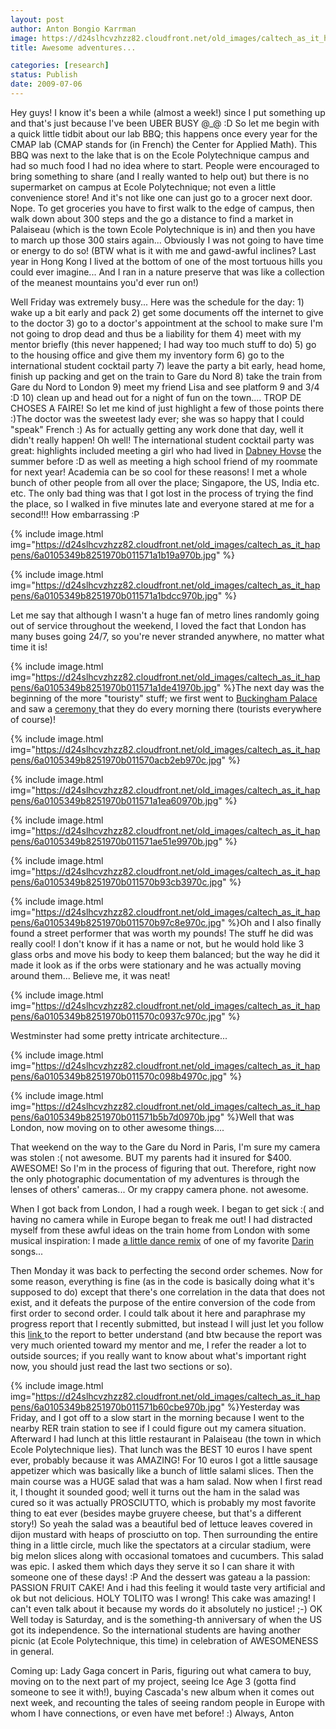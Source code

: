 ```yaml
---
layout: post
author: Anton Bongio Karrman
image: https://d24slhcvzhzz82.cloudfront.net/old_images/caltech_as_it_happens/6a0105349b8251970b011571a15d7b970b.jpg
title: Awesome adventures...

categories: [research]
status: Publish
date: 2009-07-06
---
```



Hey guys! I know it's been a while (almost a week!) since I put something up and that's just because I've been UBER BUSY @_@ :D
So let me begin with a quick little tidbit about our lab BBQ; this happens once every year for the CMAP lab (CMAP stands for (in French) the Center for Applied Math). This BBQ was next to the lake that is on the Ecole Polytechnique campus and had so much food I had no idea where to start. People were encouraged to bring something to share (and I really wanted to help out) but there is no supermarket on campus at Ecole Polytechnique; not even a little convenience store! And it's not like one can just go to a grocer next door. Nope. To get groceries you have to first walk to the edge of campus, then walk down about 300 steps and the go a distance to find a market in Palaiseau (which is the town Ecole Polytechnique is in) and then you have to march up those 300 stairs again... Obviously I was not going to have time or energy to do so! (BTW what is it with me and gawd-awful inclines? Last year in Hong Kong I lived at the bottom of one of the most tortuous hills you could ever imagine... And I ran in a nature preserve that was like a collection of the meanest mountains you'd ever run on!)

Well Friday was extremely busy... Here was the schedule for the day: 1) wake up a bit early and pack 2) get some documents off the internet to give to the doctor 3) go to a doctor's appointment at the school to make sure I'm not going to drop dead and thus be a liability for them 4) meet with my mentor briefly (this never happened; I had way too much stuff to do) 5) go to the housing office and give them my inventory form 6) go to the international student cocktail party 7) leave the party a bit early, head home, finish up packing and get on the train to Gare du Nord 8) take the train from Gare du Nord to London 9) meet my friend Lisa and see platform 9 and 3/4 :D 10) clean up and head out for a night of fun on the town.... TROP DE CHOSES A FAIRE!
So let me kind of just highlight a few of those points there :)The doctor was the sweetest lady ever; she was so happy that I could "speak" French :) As for actually getting any work done that day, well it didn't really happen! Oh well! The international student cocktail party was great: highlights included meeting a girl who had lived in <a href="https://dabney.caltech.edu/wiki/Public" target="_blank">Dabney Hovse</a> the summer before :D as well as meeting a high school friend of my roommate for next year! Academia can be so cool for these reasons! I met a whole bunch of other people from all over the place; Singapore, the US, India etc. etc. The only bad thing was that I got lost in the process of trying the find the place, so I walked in five minutes late and everyone stared at me for a second!!! How embarrassing :P 


{% include image.html img="https://d24slhcvzhzz82.cloudfront.net/old_images/caltech_as_it_happens/6a0105349b8251970b011571a1b19a970b.jpg" %}

{% include image.html img="https://d24slhcvzhzz82.cloudfront.net/old_images/caltech_as_it_happens/6a0105349b8251970b011571a1bdcc970b.jpg" %}

Let me say that although I wasn't a huge fan of metro lines randomly going out of service throughout the weekend, I loved the fact that London has many buses going 24/7, so you're never stranded anywhere, no matter what time it is! 


{% include image.html img="https://d24slhcvzhzz82.cloudfront.net/old_images/caltech_as_it_happens/6a0105349b8251970b011571a1de41970b.jpg" %}The next day was the beginning of the more "touristy" stuff; we first went to <a href="https://en.wikipedia.org/wiki/Buckingham_Palace" target="_blank">Buckingham Palace</a> and saw a <a href="https://en.wikipedia.org/wiki/Queen%27s_Guard#Changing_of_the_Queen.27s_Guard" target="_blank">ceremony </a>that they do every morning there (tourists everywhere of course)!


{% include image.html img="https://d24slhcvzhzz82.cloudfront.net/old_images/caltech_as_it_happens/6a0105349b8251970b011570acb2eb970c.jpg" %}

{% include image.html img="https://d24slhcvzhzz82.cloudfront.net/old_images/caltech_as_it_happens/6a0105349b8251970b011571a1ea60970b.jpg" %}

{% include image.html img="https://d24slhcvzhzz82.cloudfront.net/old_images/caltech_as_it_happens/6a0105349b8251970b011571ae51e9970b.jpg" %}

{% include image.html img="https://d24slhcvzhzz82.cloudfront.net/old_images/caltech_as_it_happens/6a0105349b8251970b011570b93cb3970c.jpg" %} 


{% include image.html img="https://d24slhcvzhzz82.cloudfront.net/old_images/caltech_as_it_happens/6a0105349b8251970b011570b97c8e970c.jpg" %}Oh and I also finally found a street performer that was worth my pounds! The stuff he did was really cool! I don't know if it has a name or not, but he would hold like 3 glass orbs and move his body to keep them balanced; but the way he did it made it look as if the orbs were stationary and he was actually moving around them... Believe me, it was neat!


{% include image.html img="https://d24slhcvzhzz82.cloudfront.net/old_images/caltech_as_it_happens/6a0105349b8251970b011570c0937c970c.jpg" %}

Westminster had some pretty intricate architecture...


{% include image.html img="https://d24slhcvzhzz82.cloudfront.net/old_images/caltech_as_it_happens/6a0105349b8251970b011570c098b4970c.jpg" %}

{% include image.html img="https://d24slhcvzhzz82.cloudfront.net/old_images/caltech_as_it_happens/6a0105349b8251970b011571b5b7d0970b.jpg" %}Well that was London, now moving on to other awesome things....

That weekend on the way to the Gare du Nord in Paris, I'm sure my camera was stolen :( not awesome. BUT my parents had it insured for $400. AWESOME! So I'm in the process of figuring that out. Therefore, right now the only photographic documentation of my adventures is through the lenses of others' cameras... Or my crappy camera phone. not awesome.

When I got back from London, I had a rough week. I began to get sick
:( and having no camera while in Europe began to freak me out! I had distracted myself from these awful ideas on the train home from London with some musical inspiration: I made <a href="https://www.youtube.com/watch?v=ZlD0wRnMlAw" target="_blank">a little dance remix</a> of one of my favorite <a href="https://en.wikipedia.org/wiki/Darin_%28singer%29" target="_blank">Darin </a>songs...

Then Monday it was back to perfecting the second order schemes. Now for some reason, everything is fine (as in the code is basically doing what it's supposed to do) except that there's one correlation in the data that does not exist, and it defeats the purpose of the entire conversion of the code from first order to second order. I could talk about it here and paraphrase my progress report that I recently submitted, but instead I will just let you follow this <a href="https://monkeytex.bradcater.webfactional.com/editor/pdf/?uid=2350">link </a>to the report to better understand (and btw because the report was very much oriented toward my mentor and me, I refer the reader a lot to outside sources; if you really want to know about what's important right now, you should just read the last two sections or so).


{% include image.html img="https://d24slhcvzhzz82.cloudfront.net/old_images/caltech_as_it_happens/6a0105349b8251970b011571b60cbe970b.jpg" %}Yesterday was Friday, and I got off to a slow start in the morning because I went to the nearby RER train station to see if I could figure out my camera situation. Afterward I had lunch at this little restaurant in Palaiseau (the town in which Ecole Polytechnique lies). That lunch was the BEST 10 euros I have spent ever, probably because it was AMAZING! For 10 euros I got a little sausage appetizer which was basically like a bunch of little salami slices. Then the main course was a HUGE salad that was a ham salad. Now when I first read it, I thought it sounded good; well it turns out the ham in the salad was cured so it was actually PROSCIUTTO, which is probably my most favorite thing to eat ever (besides maybe gruyere cheese, but that's a different story!) So yeah the salad was a beautiful bed of lettuce leaves covered in dijon mustard with heaps of prosciutto on top. Then surrounding the entire thing in a little circle, much like the spectators at a circular stadium, were big melon slices along with occasional tomatoes and cucumbers. This salad was epic. I asked them which days they serve it so I can share it with someone one of these days! :P And the dessert was gateau a la passion: PASSION FRUIT CAKE! And i had this feeling it would taste very artificial and ok but not delicious. HOLY TOLITO was I wrong! This cake was amazing! I can't even talk about it because my words do it absolutely no justice! ;-)
 OK Well today is Saturday, and is the something-th anniversary of when the US got its independence. So the international students are having another picnic (at Ecole Polytechnique, this time) in celebration of AWESOMENESS in general.

Coming up: Lady Gaga concert in Paris, figuring out what camera to buy, moving on to the next part of my project, seeing Ice Age 3 (gotta find someone to see it with!), buying Cascada's new album when it comes out next week, and recounting the tales of seeing random people in Europe with whom I have connections, or even have met before! :)
Always,
Anton
 

